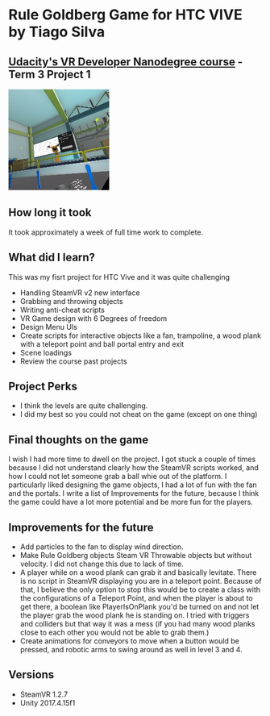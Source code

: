 # Rule Goldberg Game for HTC VIVE by Tiago Silva
## [Udacity's VR Developer Nanodegree course](https://www.udacity.com/course/vr-developer-nanodegree--nd017) - Term 3 Project 1

![](./screenshot.jpg)

## How long it took
It took approximately a week of full time work to complete.

## What did I learn?
This was my fisrt project for HTC Vive and it was quite challenging
- Handling SteamVR v2 new interface
- Grabbing and throwing objects
- Writing anti-cheat scripts
- VR Game design with 6 Degrees of freedom
- Design Menu UIs
- Create scripts for interactive objects like a fan, trampoline, a wood plank with a teleport point and ball portal entry and exit
- Scene loadings
- Review the course past projects

## Project Perks
- I think the levels are quite challenging.
- I did my best so you could not cheat on the game (except on one thing)

## Final thoughts on the game
I wish I had more time to dwell on the project. I got stuck a couple of times because I did not understand clearly how the SteamVR scripts worked, and how I could not let someone grab a ball whie out of the platform.
I particularly liked designing the game objects, I had a lot of fun with the fan and the portals.
I write a list of Improvements for the future, because I think the game could have a lot more potential and be more fun for the players.

## Improvements for the future
- Add particles to the fan to display wind direction.
- Make Rule Goldberg objects Steam VR Throwable objects but without velocity. I did not change this due to lack of time.
- A player while on a wood plank can grab it and basically levitate. There is no script in SteamVR displaying you are in a teleport point.
Because of that, I believe the only option to stop this would be to create a class with the configurations of a Teleport Point, and when the player is about to get there, a boolean like PlayerIsOnPlank you'd be turned on and not let the player grab the wood plank he is standing on.
I tried with triggers and colliders but that way it was a mess (if you had many wood planks close to each other you would not be able to grab them.)
- Create animations for conveyors to move when a button would be pressed, and robotic arms to swing around as well in level 3 and 4.

## Versions
- SteamVR 1.2.7
- Unity 2017.4.15f1
